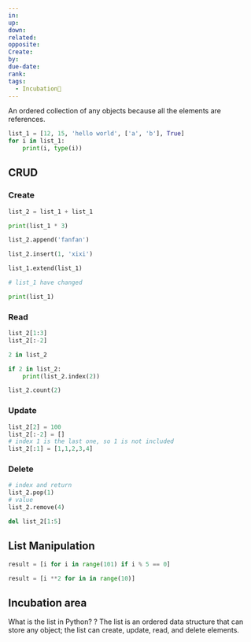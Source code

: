 ```yaml
---
in: 
up: 
down: 
related: 
opposite: 
Create: 
by: 
due-date: 
rank: 
tags:
  - Incubation🌱
---
```

An ordered collection of any objects because all the elements are references.

```python
list_1 = [12, 15, 'hello world', ['a', 'b'], True]  
for i in list_1:  
    print(i, type(i))
```

## CRUD
### Create
```python
list_2 = list_1 + list_1

print(list_1 * 3)

list_2.append('fanfan')

list_2.insert(1, 'xixi')

list_1.extend(list_1)

# list_1 have changed

print(list_1)

```

### Read

```python
list_2[1:3]
list_2[:-2]

2 in list_2

if 2 in list_2:
	print(list_2.index(2))

list_2.count(2)

```
### Update
```python
list_2[2] = 100
list_2[:-2] = []
# index 1 is the last one, so 1 is not included
list_2[:1] = [1,1,2,3,4]

```

### Delete

```python
# index and return
list_2.pop(1)
# value
list_2.remove(4)

del list_2[1:5]

```

## List Manipulation

```python
result = [i for i in range(101) if i % 5 == 0]

result = [i **2 for in in range(10)]
```

## Incubation area

What is the list in Python?
?
The list is an ordered data structure that can store any object; the list can create, update, read, and delete elements.
<!--SR:!2024-04-26,4,270--> 